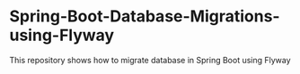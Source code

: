 # Spring-Boot-Database-Migrations-using-Flyway
This repository shows how to migrate database in Spring Boot using Flyway
